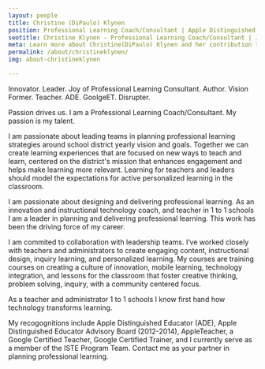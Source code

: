 ```yaml
---
layout: people
title: Christine (DiPaulo) Klynen
position: Professional Learning Coach/Consultant | Apple Distinguished Educator | United States
seotitle: Christine Klynen - Professional Learning Coach/Consultant | Joy of Professional Learning
meta: Learn more about Christine(DiPaulo) Klynen and her contribution to the Joy of Professional Learning
permalink: /about/christineklynen/
img: about-christineklynen

---
```

Innovator. Leader. Joy of Professional Learning Consultant. Author. Vision Former. Teacher. ADE. GoolgeET. Disrupter. 

Passion drives us. I am a Professional Learning Coach/Consultant. My passion is my talent. 

I am passionate about leading teams in planning professional learning strategies around school district yearly vision and goals. Together we can create learning experiences that are focused on new ways to teach and learn, centered on the district's mission that enhances engagement and helps make learning more relevant. Learning for teachers and leaders should model the expectations for active personalized learning in the classroom. 

I am passionate about designing and delivering professional learning. As an innovation and instructional technology coach, and teacher in 1 to 1 schools I am a leader in planning and delivering professional learning. This work has been the driving force of my career. 

I am commited to collaboration with leadership teams. I‘ve worked closely with teachers and administrators to create engaging content, instructional design, inquiry learning, and personalized learning. My courses are training courses on creating a culture of innovation, mobile learning, technology integration, and lessons for the classroom that foster creative thinking, problem solving, inquiry, with a community centered focus. 

As a teacher and administrator 1 to 1 schools I know first hand how technology transforms learning. 

My recogognitions include Apple Distinguished Educator (ADE), Apple Distinguished Educator Advisory Board (2012-2014), AppleTeacher, a Google Certified Teacher, Google Certified Trainer, and I currently serve as a member of the ISTE Program Team.
Contact me as your partner in planning professional learning. 
